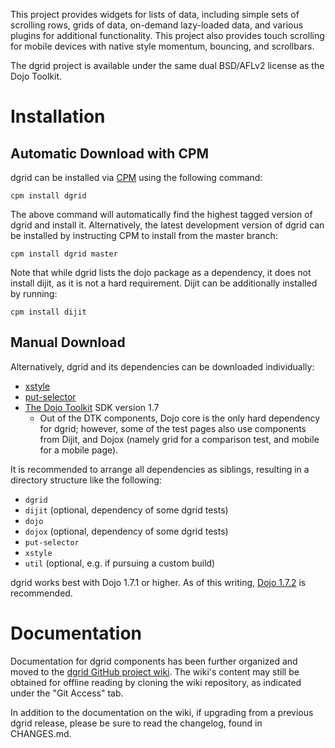 This project provides widgets for lists of data, including simple sets of scrolling rows,
grids of data, on-demand lazy-loaded data, and various plugins for additional functionality. 
This project also provides touch scrolling for mobile devices with native style
momentum, bouncing, and scrollbars.

The dgrid project is available under the same dual BSD/AFLv2 license as the Dojo Toolkit.

# Installation

## Automatic Download with CPM

dgrid can be installed via [CPM](https://github.com/kriszyp/cpm)
using the following command:

    cpm install dgrid

The above command will automatically find the highest tagged version of dgrid and
install it.  Alternatively, the latest development version of dgrid can be
installed by instructing CPM to install from the master branch:

    cpm install dgrid master

Note that while dgrid lists the dojo package as a dependency, it does not install
dijit, as it is not a hard requirement.  Dijit can be additionally installed by
running:

    cpm install dijit

## Manual Download

Alternatively, dgrid and its dependencies can be downloaded individually:

* [xstyle](https://github.com/kriszyp/xstyle)
* [put-selector](https://github.com/kriszyp/put-selector)
* [The Dojo Toolkit](http://dojotoolkit.org) SDK version 1.7
    * Out of the DTK components, Dojo core is the only hard dependency for dgrid;
      however, some of the test pages also use components from Dijit, and
      Dojox (namely grid for a comparison test, and mobile for a mobile page).

It is recommended to arrange all dependencies as siblings, resulting in a
directory structure like the following:

* `dgrid`
* `dijit` (optional, dependency of some dgrid tests)
* `dojo`
* `dojox` (optional, dependency of some dgrid tests)
* `put-selector`
* `xstyle`
* `util` (optional, e.g. if pursuing a custom build)

dgrid works best with Dojo 1.7.1 or higher.  As of this writing,
[Dojo 1.7.2](http://download.dojotoolkit.org/release-1.7.2/) is
recommended.

# Documentation

Documentation for dgrid components has been further organized and moved to the
[dgrid GitHub project wiki](https://github.com/SitePen/dgrid/wiki).
The wiki's content may still be obtained for offline reading by cloning
the wiki repository, as indicated under the "Git Access" tab.

In addition to the documentation on the wiki, if upgrading from a previous
dgrid release, please be sure to read the changelog, found in CHANGES.md.